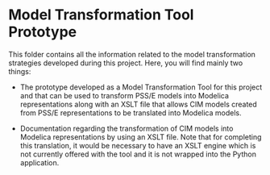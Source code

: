 # Model Transformation Tool Prototype

This folder contains all the information related to the model transformation strategies developed during this project. Here, you will find mainly two things:

- The prototype developed as a Model Transformation Tool for this project and that can be used to transform PSS/E models into Modelica representations along with an XSLT file that allows CIM models created from PSS/E representations to be translated into Modelica models. 

- Documentation regarding the transformation of CIM models into Modelica representations by using an XSLT file. Note that for completing this translation, it would be necessary to have an XSLT engine which is not currently offered with the tool and it is not wrapped into the Python application.